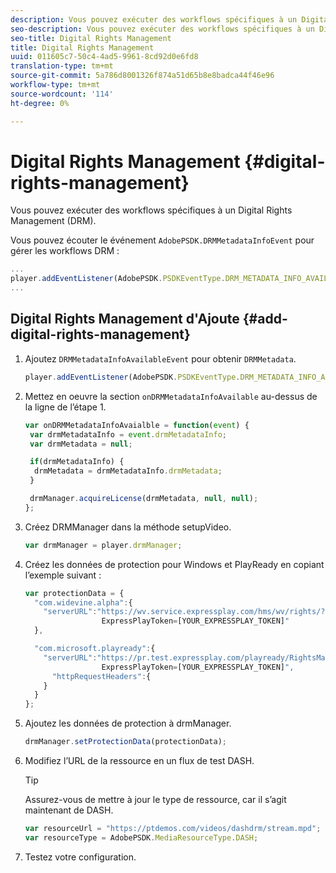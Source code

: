 ```yaml
---
description: Vous pouvez exécuter des workflows spécifiques à un Digital Rights Management (DRM).
seo-description: Vous pouvez exécuter des workflows spécifiques à un Digital Rights Management (DRM).
seo-title: Digital Rights Management
title: Digital Rights Management
uuid: 011605c7-50c4-4ad5-9961-8cd92d0e6fd8
translation-type: tm+mt
source-git-commit: 5a786d8001326f874a51d65b8e8badca44f46e96
workflow-type: tm+mt
source-wordcount: '114'
ht-degree: 0%

---
```



# Digital Rights Management {#digital-rights-management}

Vous pouvez exécuter des workflows spécifiques à un Digital Rights Management (DRM).

Vous pouvez écouter le événement `AdobePSDK.DRMMetadataInfoEvent` pour gérer les workflows DRM :

```js
... 
player.addEventListener(AdobePSDK.PSDKEventType.DRM_METADATA_INFO_AVAILABLE, onDRMMetadataInfoAvailable);
...
```

## Digital Rights Management d&#39;Ajoute {#add-digital-rights-management}

1. Ajoutez `DRMMetadataInfoAvailableEvent` pour obtenir `DRMMetadata`.

   ```js
   player.addEventListener(AdobePSDK.PSDKEventType.DRM_METADATA_INFO_AVAILABLE, onDRMMetadataInfoAvaialble);
   ```

1. Mettez en oeuvre la section `onDRMMetadataInfoAvailable` au-dessus de la ligne de l’étape 1.

   ```js
   var onDRMMetadataInfoAvaialble = function(event) { 
    var drmMetadataInfo = event.drmMetadataInfo; 
    var drmMetadata = null; 
   
    if(drmMetadataInfo) { 
     drmMetadata = drmMetadataInfo.drmMetadata; 
    } 
   
    drmManager.acquireLicense(drmMetadata, null, null); 
   };
   ```

1. Créez DRMManager dans la méthode setupVideo.

   ```js
   var drmManager = player.drmManager;
   ```

1. Créez les données de protection pour Windows et PlayReady en copiant l’exemple suivant :

   ```js
   var protectionData = { 
     "com.widevine.alpha":{ 
       "serverURL":"https://wv.service.expressplay.com/hms/wv/rights/? 
                    ExpressPlayToken=[YOUR_EXPRESSPLAY_TOKEN]"  
     }, 
   
     "com.microsoft.playready":{ 
       "serverURL":"https://pr.test.expressplay.com/playready/RightsManager.asmx? 
                    ExpressPlayToken=[YOUR_EXPRESSPLAY_TOKEN]", 
         "httpRequestHeaders":{ 
       } 
     } 
   };
   ```

1. Ajoutez les données de protection à drmManager.

   ```js
   drmManager.setProtectionData(protectionData);
   ```

1. Modifiez l’URL de la ressource en un flux de test DASH.

   >[!TIP]
   >
   >Assurez-vous de mettre à jour le type de ressource, car il s’agit maintenant de DASH.

   ```js
   var resourceUrl = "https://ptdemos.com/videos/dashdrm/stream.mpd"; 
   var resourceType = AdobePSDK.MediaResourceType.DASH;
   ```

1. Testez votre configuration.